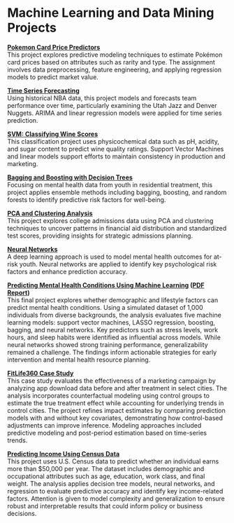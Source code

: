 <h1>Machine Learning and Data Mining Projects</h1>

<p>
  <strong><a href="A1_PR_LEE_MADDIE.Rmd">Pokemon Card Price Predictors</a></strong><br>
  This project explores predictive modeling techniques to estimate Pokémon card prices based on attributes such as rarity and type. The assignment involves data preprocessing, feature engineering, and applying regression models to predict market value.
</p>

<p>
  <strong><a href="A2_TS_LEE_MADDIE.Rmd">Time Series Forecasting</a></strong><br>
  Using historical NBA data, this project models and forecasts team performance over time, particularly examining the Utah Jazz and Denver Nuggets. ARIMA and linear regression models were applied for time series prediction.
</p>

<p>
  <strong><a href="A3_SVM_LEE_MADDIE.Rmd">SVM: Classifying Wine Scores</a></strong><br>
  This classification project uses physicochemical data such as pH, acidity, and sugar content to predict wine quality ratings. Support Vector Machines and linear models support efforts to maintain consistency in production and marketing.
</p>

<p>
  <strong><a href="A5_BTREES_LEE_MADDIE.Rmd">Bagging and Boosting with Decision Trees</a></strong><br>
  Focusing on mental health data from youth in residential treatment, this project applies ensemble methods including bagging, boosting, and random forests to identify predictive risk factors for well-being.
</p>

<p>
  <strong><a href="A6_7_PCA_CLUSTER_LEE_MADDIE.Rmd">PCA and Clustering Analysis</a></strong><br>
  This project explores college admissions data using PCA and clustering techniques to uncover patterns in financial aid distribution and standardized test scores, providing insights for strategic admissions planning.
</p>

<p>
  <strong><a href="A8_NN_LEE_MADDIE.Rmd">Neural Networks</a></strong><br>
  A deep learning approach is used to model mental health outcomes for at-risk youth. Neural networks are applied to identify key psychological risk factors and enhance prediction accuracy.
</p>

<p>
  <strong>
    <a href="Final_Project_LEE_MADDIE.Rmd">Predicting Mental Health Conditions Using Machine Learning</a>
    (<a href="Final_Project_Machine_Learning_LEE_MADDIE.pdf">PDF Report</a>)
  </strong><br>
  This final project explores whether demographic and lifestyle factors can predict mental health conditions. Using a simulated dataset of 1,000 individuals from diverse backgrounds, the analysis evaluates five machine learning models: support vector machines, LASSO regression, boosting, bagging, and neural networks. Key predictors such as stress levels, work hours, and sleep habits were identified as influential across models. While neural networks showed strong training performance, generalizability remained a challenge. The findings inform actionable strategies for early intervention and mental health resource planning.
</p>

<p>
  <strong><a href="FitLife360Case_LEE_MADDIE.Rmd">FitLife360 Case Study</a></strong><br>
  This case study evaluates the effectiveness of a marketing campaign by analyzing app download data before and after treatment in select cities. The analysis incorporates counterfactual modeling using control groups to estimate the true treatment effect while accounting for underlying trends in control cities. The project refines impact estimates by comparing prediction models with and without key covariates, demonstrating how control-based adjustments can improve inference. Modeling approaches included predictive modeling and post-period estimation based on time-series trends.
</p>

<p>
  <strong><a href="A7_LEE_MADDIE.Rmd">Predicting Income Using Census Data</a></strong><br>
  This project uses U.S. Census data to predict whether an individual earns more than $50,000 per year. The dataset includes demographic and occupational attributes such as age, education, work class, and final weight. The analysis applies decision tree models, neural networks, and regression to evaluate predictive accuracy and identify key income-related factors. Attention is given to model complexity and generalization to ensure robust and interpretable results that could inform policy or business decisions.
</p>

